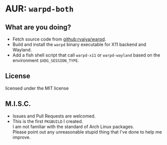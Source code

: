 # AUR: `warpd-both`

## What are you doing?

- Fetch source code from [github:rvaiya/warpd](https://github.com/rvaiya/warpd).
- Build and install the `warpd` binary executable for X11 backend and Wayland.
- Add a fish shell script that call `warpd-x11` or `warpd-wayland` based on the environment `$XDG_SESSION_TYPE`.

## License

licensed under the MIT license

## M.I.S.C.

- Issues and Pull Requests are welcomed.
- This is the first `PKGBUILD` I created.  
  I am not familiar with the standard of Arch Linux packages.  
  Please point out any unreasonable stupid thing that I've done to help me improve.
